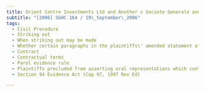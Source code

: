```yaml
---
title: Orient Centre Investments Ltd and Another v Societe Generale and Another 
subtitle: "[2006] SGHC 164 / 19\_September\_2006"
tags:
  - Civil Procedure
  - Striking out
  - When striking out may be made
  - Whether certain paragraphs in the plaintiffs\' amended statement of claim should be struck out
  - Contract
  - Contractual terms
  - Parol evidence rule
  - Plaintiffs precluded from asserting oral representations which contradicted express terms of written agreements
  - Section 94 Evidence Act (Cap 97, 1997 Rev Ed)

---
```


